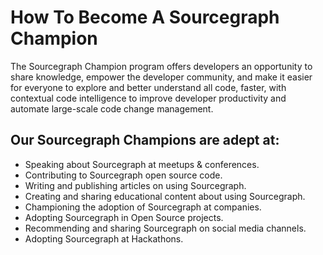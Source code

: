 # How To Become A Sourcegraph Champion

The Sourcegraph Champion program offers developers an opportunity to share knowledge, empower the developer community, and make it easier for everyone to explore and better understand all code, faster, with contextual code intelligence to improve developer productivity and automate large-scale code change management.

## Our Sourcegraph Champions are adept at:

* Speaking about Sourcegraph at meetups & conferences.
* Contributing to Sourcegraph open source code.
* Writing and publishing articles on using Sourcegraph.
* Creating and sharing educational content about using Sourcegraph.
* Championing the adoption of Sourcegraph at companies.
* Adopting Sourcegraph in Open Source projects.
* Recommending and sharing Sourcegraph on social media channels.
* Adopting Sourcegraph at Hackathons.

